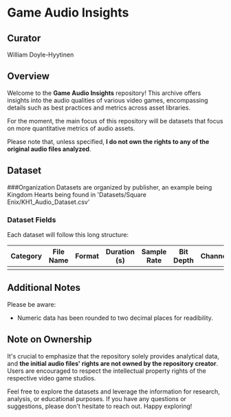 # Game Audio Insights

## Curator
William Doyle-Hyytinen

## Overview
Welcome to the **Game Audio Insights** repository! This archive offers insights into the audio qualities of various video games, encompassing details such as best practices and metrics across asset libraries. 

For the moment, the main focus of this repository will be datasets that focus on more quantitative metrics of audio assets.

Please note that, unless specified, **I do not own the rights to any of the original audio files analyzed**.


## Dataset 
###Organization
Datasets are organized by publisher, an example being Kingdom Hearts being found in 'Datasets/Square Enix/KH1_Audio_Dataset.csv'

### Dataset Fields
Each dataset will follow this long structure:

| Category | File Name | Format | Duration (s) | Sample Rate | Bit Depth | Channels | Integrated | Max Momentary |
|----------|-----------|--------|--------------|-------------|-----------|----------|------------|---------------|
|          |           |        |              |             |           |          |            |               |


## Additional Notes
Please be aware:
* Numeric data has been rounded to two decimal places for readibility.


## Note on Ownership
It's crucial to emphasize that the repository solely provides analytical data, and **the initial audio files' rights are not owned by the repository creator**. Users are encouraged to respect the intellectual property rights of the respective video game studios.

Feel free to explore the datasets and leverage the information for research, analysis, or educational purposes. If you have any questions or suggestions, please don't hesitate to reach out. Happy exploring!
